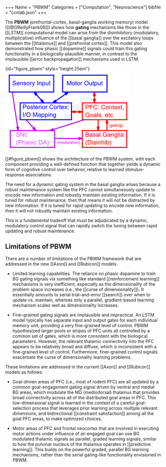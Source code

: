+++
Name = "PBWM"
Categories = ["Computation", "Neuroscience"]
bibfile = "ccnlab.json"
+++

The **PBWM** (prefrontal-cortex, basal-ganglia working memory) model ([[@OReillyFrank06]]) shows how **gating** mechanisms like those in the [[LSTM]] computational model can arise from the disinhibitory (modulatory, multiplicative) influence of the [[basal ganglia]] over the excitatory loops between the [[thalamus]] and [[prefrontal cortex]]. This model also demonstrated how phasic [[dopamine]] signals could train this gating functionality in a biologically-plausible manner, in contrast to the implausible [[error backpropagation]] mechanisms used in LSTM.

{id="figure_pbwm" style="height:25em"}
![Architecture of the PBWM system, where PFC provides top-down biasing to control sensory-motor processing in the rest of the brain, while the basal ganglia (BG) drives dynamic gating of PFC task / goal representations. The BG in turn is trained via phasic dopamine signals based on successful task performance.](media/fig_pbwm_architecture_bio.png)

[[#figure_pbwm]] shows the architecture of the PBWM system, with each component providing a well-defined function that together yields a dynamic form of cognitive control over behavior, relative to learned stimulus-response associations.

The need for a dynamic gating system in the basal ganglia arises because a robust maintenance system like the PFC cannot simultaneously update to encode new information and robustly maintain existing information. If it is tuned for robust maintenance, then that means it will not be distracted by new information. If it is tuned for rapid updating to encode new information, then it will not robustly maintain existing information.

This is a fundamental tradeoff that must be adjudicated by a dynamic, modulatory control signal that can rapidly switch the tuning between rapid updating and robust maintenance.

## Limitations of PBWM

There are a number of limitations of the PBWM framework that are addressed in the new [[Axon]] and [[Rubicon]] models.

* Limited learning capabilities. The reliance on phasic dopamine to train BG gating signals via something like standard [[reinforcement learning]] mechanisms is very inefficient, especially as the dimensionality of the problem space increases (i.e., the [[curse of dimensionality]]). It essentially amounts to serial trial-and-error [[search]] over when to update vs. maintain, whereas only a parallel, gradient-based learning mechanism scales well as dimensionality increases.

* Fine-grained gating signals are implausible and impractical. An LSTM model typically has separate input and output gates for each individual memory unit, providing a very fine-grained level of control. PBWM hypothesized larger pools or stripes of PFC units all controlled by a common set of gates, which is more consistent with the biological parameters. However, the relevant thalamic connectivity into the PFC appears to be relatively broad and diffuse, which is inconsistent with a fine-grained level of control. Furthermore, finer-grained control signals exacerbate the curse of dimensionality learning problems.

These limitations are addressed in the current [[Axon]] and [[Rubicon]] models as follows:

* Goal-driven areas of PFC (i.e., most of rodent PFC) are all updated by a common goal-engagement gating signal driven by ventral and medial BG areas, which modulate the MD (mediodorsal) thalamus that provides broad connectivity across all of the distributed goal areas in PFC. This low-dimensional signal is learned in the context of a careful goal-selection process that leverages prior learning across multiple relevant dimensions, and bidirectional [[constraint satisfaction]] among all the goal PFC areas, to make optimized choices.

* Motor areas of PFC and frontal neocortex that are involved in executing motor actions under influence of an engaged goal can use BG modulated thalamic signals as parallel, graded learning signals, similar to how the pulvinar nucleus of the thalamus operates in [[predictive learning]]. This builds on the powerful graded, parallel BG learning mechanisms, rather than the serial gating-like functionality envisioned in PBWM.

